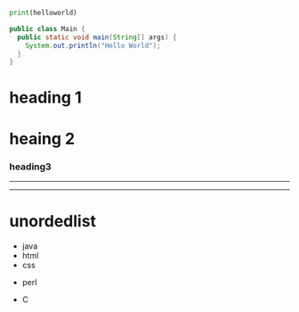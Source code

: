 ``` python
print(helloworld)
```
``` java
public class Main {
  public static void main(String[] args) {
    System.out.println("Hello World");
  }
}
```

# heading 1
# heaing 2
### heading3
---
***
# unordedlist
+ java
+ html
+ css
* perl
- C
 
